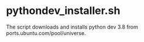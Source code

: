 # pythondev_installer.sh
The script downloads and installs python dev 3.8 from ports.ubuntu.com/pool/universe.
